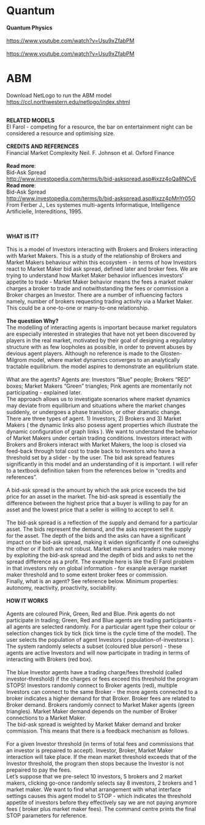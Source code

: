 # Quantum
**Quantum Physics**
<br>
<br>
https://www.youtube.com/watch?v=Usu9xZfabPM
<br>
<br>
https://www.youtube.com/watch?v=Usu9xZfabPM
<br>
# ABM
Download NetLogo to run the ABM model
<br>
https://ccl.northwestern.edu/netlogo/index.shtml
<br>
<br>

**RELATED MODELS**\
El Farol - competing for a resource, the bar on entertainment night can be considered a resource and optimising size.<br>
<br>**CREDITS AND REFERENCES**\
Financial Market Complexity Neil. F. Johnson et al. Oxford Finance <br><br> **Read more**: <br>Bid-Ask Spread<br> http://www.investopedia.com/terms/b/bid-askspread.asp#ixzz4oQa8NCvE <br>**Read more**:<br> Bid-Ask Spread<br> http://www.investopedia.com/terms/b/bid-askspread.asp#ixzz4pMnYr05O From Ferber J., Les systemes multi-agents Informatique, Intelligence Artificielle, Intereditions, 1995.

<br><br>
**WHAT IS IT?**<br><br>
This is a model of Investors interacting with Brokers and Brokers interacting with Market Makers. This is a study of the relationship of Brokers and Market Makers behaviour within this ecosystem - in terms of how Investors react to Market Maker bid ask spread, defined later and broker fees. We are trying to understand how Market Maker behavior influences investors’ appetite to trade - Market Maker behavior means the fees a market maker charges a broker to trade and notwithstanding the fees or commission a Broker charges an Investor. There are a number of influencing factors namely, number of brokers requesting trading activity via a Market Maker. This could be a one-to-one or many-to-one relationship.<br><br>
**The questiion Why?** 
<br>
The modelling of interacting agents is important because market regulators are especially interested in strategies that have not yet been discovered by players in the real market, motivated by their goal of designing a regulatory structure with as few loopholes as possible, in order to prevent abuses by devious agent players. Although no reference is made to the Glosten-Milgrom model, where market dynamics converges to an analytically tractable equilibrium. the model aspires to demonstrate an equilibrium state.<br><br>
What are the agents? Agents are: Investors “Blue” people; Brokers “RED” boxes; Market Makers “Green” triangles; Pink agents are momentarily not participating - explained later.<br>
The approach allows us to investigate scenarios where market dynamics may deviate from equilibrium and situations where the market changes suddenly, or undergoes a phase transition, or other dramatic change.<br>
There are three types of agent. 1) Investors, 2) Brokers and 3) Market Makers ( the dynamic links also posess agent properties which illustrate the dynamic configuration of graph links ). We want to understand the behavior of Market Makers under certain trading conditions. Investors interact with Brokers and Brokers interact with Market Makers, the loop is closed via feed-back through total cost to trade back to Investors who have a threshold set by a slider - by the user.
The bid ask spread features significantly in this model and an understanding of it is important. I will refer to a textbook definition taken from the references below in “credits and references”.<br><br>
A bid-ask spread is the amount by which the ask price exceeds the bid price for an asset in the market.
The bid-ask spread is essentially the difference between the highest price that a buyer is willing to pay for an asset and the lowest price that a seller is willing to accept to sell it.<br><br>
The bid-ask spread is a reflection of the supply and demand for a particular asset. The bids represent the demand, and the asks represent the supply for the asset. The depth of the bids and the asks can have a significant impact on the bid-ask spread, making it widen significantly if one outweighs the other or if both are not robust. Market makers and traders make money by exploiting the bid-ask spread and the depth of bids and asks to net the spread difference as a profit.
The example here is like the El Farol problem in that investors rely on global information - for exanple average market maker threshold and to some extent broker fees or commission.<br>
Finally, what is an agent? See reference below. Minimum properties: autonomy, reactivity, proactivity, sociability.<br>
<br>**HOW IT WORKS**<br><br>
Agents are coloured Pink, Green, Red and Blue. Pink agents do not participate in trading; Green, Red and Blue agents are trading participants - all agents are selected randomly. For a particular agent type their colour or selection changes tick by tick (tick time is the cycle time of the model).
The user selects the population of agent Investors ( population-of-investorsx ). The system randomly selects a subset (coloured blue person) - these agents are active Investors and will now participate in trading in terms of interacting with Brokers (red box).<br><br>
The blue Investor agents have a trading charge/fees threshold (called investor-threshold) if the charges or fees exceed this threshold the program STOPS! Investors randomly connect to Broker agents (red), multiple Investors can connect to the same Broker - the more agents connected to a broker indicates a higher demand for that
Broker. Broker fees are related to Broker demand. Brokers randomly connect to Market Maker agents (green triangles). Market Maker demand depends on the number of Broker connections to a Market Maker.<br>
The bid-ask spread is weighted by Market Maker demand and broker commission. This means that there is a feedback mechanism as follows.<br><br>
For a given Investor threshold (in terms of total fees and commissions that an investor is prepaired to accept). Investor, Broker, Market Maker interaction will take place. If the mean market threshold exceeds that of the Investor threshold, the program then stops because the Investor is not prepaired to pay the fees.<br>
Let’s suppose that we pre-select 10 investors, 5 brokers and 2 market makers, clicking go-once randomly selects say 8 investors, 2 brokers and 1 market maker. We want to find
what arrangement with what interface settings causes this agent model to STOP - which indicates the threshold appetite of investors before they effectively say we are not paying anymore fees ( broker plus market maker fees).
The command centre prints the final STOP parameters for reference.<br><br>
